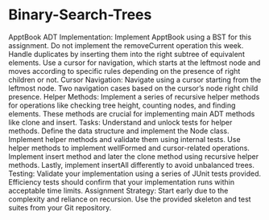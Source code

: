 # Binary-Search-Trees
ApptBook ADT Implementation:
Implement ApptBook using a BST for this assignment.
Do not implement the removeCurrent operation this week.
Handle duplicates by inserting them into the right subtree of equivalent elements.
Use a cursor for navigation, which starts at the leftmost node and moves according to specific rules depending on the presence of right children or not.
Cursor Navigation:
Navigate using a cursor starting from the leftmost node.
Two navigation cases based on the cursor’s node right child presence.
Helper Methods:
Implement a series of recursive helper methods for operations like checking tree height, counting nodes, and finding elements.
These methods are crucial for implementing main ADT methods like clone and insert.
Tasks:
Understand and unlock tests for helper methods.
Define the data structure and implement the Node class.
Implement helper methods and validate them using internal tests.
Use helper methods to implement wellFormed and cursor-related operations.
Implement insert method and later the clone method using recursive helper methods.
Lastly, implement insertAll differently to avoid unbalanced trees.
Testing:
Validate your implementation using a series of JUnit tests provided.
Efficiency tests should confirm that your implementation runs within acceptable time limits.
Assignment Strategy:
Start early due to the complexity and reliance on recursion.
Use the provided skeleton and test suites from your Git repository.
